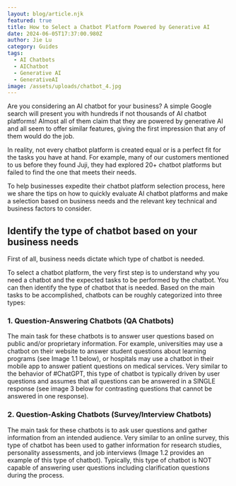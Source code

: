 ```yaml
---
layout: blog/article.njk
featured: true
title: How to Select a Chatbot Platform Powered by Generative AI
date: 2024-06-05T17:37:00.980Z
author: Jie Lu
category: Guides
tags:
  - AI Chatbots
  - AIChatbot
  - Generative AI
  - GenerativeAI
image: /assets/uploads/chatbot_4.jpg
---
```

Are you considering an AI chatbot for your business? A simple Google search will present you with hundreds if not thousands of AI chatbot platforms!  Almost all of them claim that they are powered by generative AI and all seem to offer similar features, giving the first impression that any of them would do the job. 


In reality, not every chatbot platform is created equal or is a perfect fit for the tasks you have at hand. For example, many of our customers mentioned to us before they found Juji, they had explored 20+ chatbot platforms but failed to find the one that meets their needs. 


To help businesses expedite their chatbot platform selection process, here we share the tips on how to quickly evaluate AI chatbot platforms and make a selection based on business needs and the relevant key technical and business factors to consider.

## I﻿dentify the type of chatbot based on your business needs

First of all, business needs dictate which type of chatbot is needed. 

To select a chatbot platform, the very first step is to understand why you need a chatbot and the expected tasks to be performed by the chatbot. You can then identify the type of chatbot that is needed. Based on the main tasks to be accomplished, chatbots can be roughly categorized into three types:

### 1. Q﻿uestion-Answering Chatbots (QA Chatbots)

The main task for these chatbots is to answer user questions based on public and/or proprietary information. For example, universities may use a chatbot on their website to answer student questions about learning programs (see Image 1.1 below), or hospitals may use a chatbot in their mobile app to answer patient questions on medical services. Very similar to the behavior of #ChatGPT, this type of chatbot is typically driven by user questions and assumes that all questions can be answered in a SINGLE response (see image 3 below for contrasting questions that cannot be answered in one response).

### 2﻿. Question-Asking Chatbots (Survey/Interview Chatbots)

The main task for these chatbots is to ask user questions and gather information from an intended audience. Very similar to an online survey, this type of chatbot has been used to gather information for research studies, personality assessments, and job interviews (Image 1.2 provides an example of this type of chatbot). Typically, this type of chatbot is NOT capable of answering user questions including clarification questions during the process.